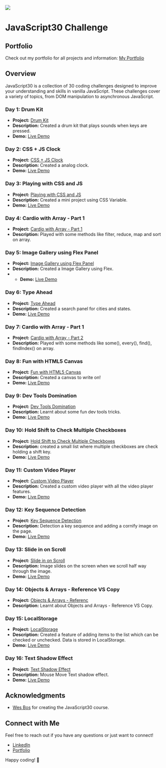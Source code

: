 ﻿![](https://javascript30.com/images/JS3-social-share.png)

# JavaScript30 Challenge

## Portfolio

Check out my portfolio for all projects and information: [My Portfolio](https://vsala2.github.io/JavaScript30/)

## Overview

JavaScript30 is a collection of 30 coding challenges designed to improve your understanding and skills in vanilla JavaScript. These challenges cover a variety of topics, from DOM manipulation to asynchronous JavaScript.

### Day 1: Drum Kit

- **Project:** [Drum Kit](./01%20-%20JavaScript%20Drum%20Kit)
- **Description:** Created a drum kit that plays sounds when keys are pressed.
- **Demo:** [Live Demo](https://vsala2.github.io/JavaScript30/01%20-%20JavaScript%20Drum%20Kit/index-START.html)

### Day 2: CSS + JS Clock

- **Project:** [CSS + JS Clock](./02%20-%20JS%20and%20CSS%20Clock)
- **Description:** Created a analog clock.
- **Demo:** [Live Demo](https://vsala2.github.io/JavaScript30/02%20-%20JS%20and%20CSS%20Clock/index-START.html)

### Day 3: Playing with CSS and JS

- **Project:** [Playing with CSS and JS](./03%20-%20CSS%20Variables)
- **Description:** Created a mini project using CSS Variable.
- **Demo:** [Live Demo](https://vsala2.github.io/JavaScript30/03%20-%20CSS%20Variables/index-START.html)

### Day 4: Cardio with Array - Part 1

- **Project:** [Cardio with Array - Part 1](./04%20-%20Array%20Cardio%20Day%201)
- **Description:** Played with some methods like filter, reduce, map and sort on array.

### Day 5: Image Gallery using Flex Panel

- **Project:** [Image Gallery using Flex Panel](./05%20-%20Flex%20Panel%20Gallery)
- **Description:** Created a Image Gallery using Flex.
- - **Demo:** [Live Demo](https://vsala2.github.io/JavaScript30/05%20-%20Flex%20Panel%20Gallery/index-START.html)

### Day 6: Type Ahead

- **Project:** [Type Ahead](./06%20-%20Type%20Ahead)
- **Description:** Created a search panel for cities and states.
- **Demo:** [Live Demo](https://vsala2.github.io/JavaScript30/06%20-%20Type%20Ahead/index-START.html)

### Day 7: Cardio with Array - Part 1

- **Project:** [Cardio with Array - Part 2](./07%20-%20Array%20Cardio%20Day%202)
- **Description:** Played with some methods like some(), every(), find(), findIndex() on array.

### Day 8: Fun with HTML5 Canvas

- **Project:** [Fun with HTML5 Canvas](./08%20-%20Fun%20with%20HTML5%20Canvas)
- **Description:** Created a canvas to write on!
- **Demo:** [Live Demo](https://vsala2.github.io/JavaScript30/08%20-%20Fun%20with%20HTML5%20Canvas/index-START.html)

### Day 9: Dev Tools Domination

- **Project:** [Dev Tools Domination](./09%20-%20Dev%20Tools%20Domination)
- **Description:** Learnt about some fun dev tools tricks.
- **Demo:** [Live Demo](https://vsala2.github.io/JavaScript30/09%20-%20Dev%20Tools%20Domination/index-START.html)

### Day 10: Hold Shift to Check Multiple Checkboxes

- **Project:** [Hold Shift to Check Multiple Checkboxes](./10%20-%20Hold%20Shift%20and%20Check%20Checkboxes)
- **Description:** created a small list where multiple checkboxes are check holding a shift key.
- **Demo:** [Live Demo](https://vsala2.github.io/JavaScript30/10%20-%20Hold%20Shift%20and%20Check%20Checkboxes/index-START.html)

### Day 11: Custom Video Player

- **Project:** [Custom Video Player](./11%20-%20Custom%20Video%20Player)
- **Description:** Created a custom video player with all the video player features.
- **Demo:** [Live Demo](https://vsala2.github.io/JavaScript30/11%20-%20Custom%20Video%20Player/index.html)

### Day 12: Key Sequence Detection

- **Project:** [Key Sequence Detection](./12%20-%20Key%20Sequence%20Detection)
- **Description:** Detection a key sequence and adding a cornify image on the page.
- **Demo:** [Live Demo](https://vsala2.github.io/JavaScript30/12%20-%20Key%20Sequence%20Detection/index-START.html)
  
### Day 13: Slide in on Scroll

- **Project:** [Slide in on Scroll](./13%20-%20Slide%20in%20on%20Scroll)
- **Description:** Image slides on the screen when we scroll half way through the image.
- **Demo:** [Live Demo](https://vsala2.github.io/JavaScript30/13%20-%20Slide%20in%20on%20Scroll/index-START.html)

### Day 14: Objects & Arrays - Reference VS Copy

- **Project:** [Objects & Arrays - Referenc](./14%20-%20JavaScript%20References%20VS%20Copying)
- **Description:** Learnt about Objects and Arrays - Reference VS Copy.

### Day 15: LocalStorage

- **Project:** [LocalStorage](./15%20-%20LocalStorage)
- **Description:** Created a feature of adding items to the list which can be checked or unchecked. Data is stored in LocalStorage.
- **Demo:** [Live Demo](https://vsala2.github.io/JavaScript30/15%20-%20LocalStorage/index-START.html)

### Day 16: Text Shadow Effect

- **Project:** [Text Shadow Effect](./16%20-%20Mouse%20Move%20Shadow)
- **Description:** Mouse Move Text shadow effect.
- **Demo:** [Live Demo](https://vsala2.github.io/JavaScript30/16%20-%20Mouse%20Move%20Shadow/index-START.html)


## Acknowledgments

- [Wes Bos](https://wesbos.com/) for creating the JavaScript30 course.

## Connect with Me

Feel free to reach out if you have any questions or just want to connect!

- [LinkedIn](https://www.linkedin.com/in/vaishnavi-salaskar/)
- [Portfolio](https://vsala2.github.io/JavaScript30/)

Happy coding! 🚀
